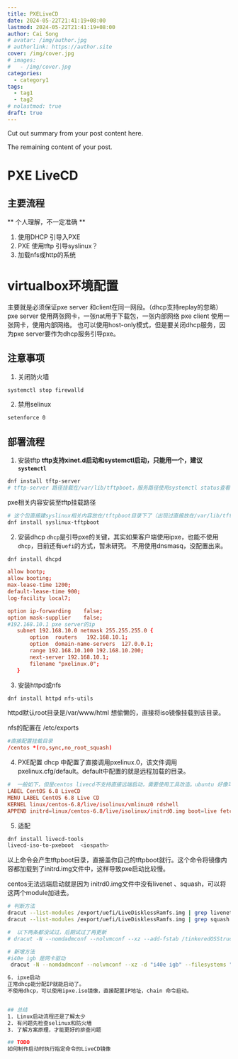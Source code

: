 ```yaml
---
title: PXELiveCD
date: 2024-05-22T21:41:19+08:00
lastmod: 2024-05-22T21:41:19+08:00
author: Cai Song
# avatar: /img/author.jpg
# authorlink: https://author.site
cover: /img/cover.jpg
# images:
#   - /img/cover.jpg
categories:
  - category1
tags:
  - tag1
  - tag2
# nolastmod: true
draft: true
---
```


Cut out summary from your post content here.

<!--more-->

The remaining content of your post.
# PXE LiveCD

## 主要流程
** 个人理解，不一定准确 **
1. 使用DHCP 引导入PXE
2. PXE 使用tftp 引导syslinux？
3. 加载nfs或http的系统

# virtualbox环境配置
主要就是必须保证pxe server 和client在同一网段。（dhcp支持replay的忽略）
pxe server 使用两张网卡，一张nat用于下载包，一张内部网络
pxe client 使用一张网卡，使用内部网络。
也可以使用host-only模式，但是要关闭dhcp服务，因为pxe server要作为dhcp服务引导pxe。

## 注意事项  
1. 关闭防火墙  
```bash
systemctl stop firewalld
```

2. 禁用selinux
```bash
setenforce 0
```

## 部署流程
1. 安装tftp
**tftp支持xinet.d启动和systemctl启动，只能用一个，建议`systemctl`**  
```bash
dnf install tftp-server
# tftp-server 路径挂载在/var/lib/tftpboot，服务路径使用systemctl status查看
```

pxe相关内容安装至tftp挂载路径
```bash
# 这个包直接建syslinux相关内容放在/tftpboot目录下了（出现过直接放在/var/lib/tftpboot的，自己查看下。最终都要拷贝到自己的挂载路径。）
dnf install syslinux-tftpboot
```

2. 安装dhcp
`dhcp`是引导pxe的关键，其实如果客户端使用ipxe，也能不使用`dhcp`，目前还有`uefi`的方式，暂未研究。
不用使用dnsmasq，没配置出来。
```bash
dnf install dhcpd
```

```conf
allow bootp;
allow booting;
max-lease-time 1200;
default-lease-time 900;
log-facility local7;

option ip-forwarding    false;
option mask-supplier    false;
#192.168.10.1 pxe server的ip
   subnet 192.168.10.0 netmask 255.255.255.0 {
       option  routers   192.168.10.1;
       option  domain-name-servers  127.0.0.1;
       range 192.168.10.100 192.168.10.200;
       next-server 192.168.10.1;
       filename "pxelinux.0";
   }
```

3. 安装httpd或nfs
```bash
dnf install httpd nfs-utils
```
httpd默认root目录是/var/www/html
想偷懒的，直接将iso镜像挂载到该目录。

nfs的配置在 /etc/exports
```conf
#直接配置挂载目录
/centos *(ro,sync,no_root_squash)
```

4. PXE配置
dhcp 中配置了直接调用pxelinux.0，该文件调用pxelinux.cfg/default。default中配置的就是远程加载的目录。
```conf
#  一般如下，但是centos livecd不支持直接远端启动，需要使用工具改造。ubuntu 好像可以。
LABEL CentOS 6.8 LiveCD
MENU LABEL CentOS 6.8 Live CD
KERNEL linux/centos-6.8/live/isolinux/vmlinuz0 rdshell
APPEND initrd=linux/centos-6.8/live/isolinux/initrd0.img boot=live fetch=tftp://192.168.1.1/linux/centos-6.8/live/LiveOS/squashfs.img root=/dev/ram0 ramdisk_size=10000000 ip=dhcp
```

5. 适配
```bash
dnf install livecd-tools
livecd-iso-to-pxeboot  <iospath>
```

以上命令会产生tftpboot目录，直接盖你自己的tftpboot就行。这个命令将镜像内容都加载到了initrd.img文件中，这样导致pxe启动比较慢。

centos无法远端启动就是因为 initrd0.img文件中没有livenet 、squash，可以将这两个module加进去。
```bash
# 判断方法
dracut --list-modules /export/uefi/LiveDisklessRamfs.img | grep livenet
dracut --list-modules /export/uefi/LiveDisklessRamfs.img | grep squash

#  以下两条都没试过，后期试过了再更新
# dracut -N --nomdadmconf --nolvmconf --xz --add-fstab /tinkeredOSStructure/etc/fstab --tmpdir /mytmpspace --logfile /mytempspace/MakeInitRamfs.log --force-add "nfs network base dmsquash-live livenet kernel-modules uefi-lib rootfs-block" /mytmpspace/LiveDisklessRamfs.img 3.10.0-327.36.3.el7.x86_64

# 新增方法
#i40e igb 是网卡驱动
 dracut -N --nomdadmconf --nolvmconf --xz -d "i40e igb" --filesystems "ext4" --force-add "nfs network base dnsquash-live livenet kernel-modules uefi-lib rootfs-block" initrd0.img

6. ipxe启动
正常dhcp能分配IP就能启动了。
不使用dhcp，可以使用ipxe.iso镜像，直接配置IP地址，chain 命令启动。


## 总结
1. Linux启动流程还是了解太少
2. 有问题先检查selinux和防火墙
3. 了解方案原理，才能更好的排查问题

## TODO
如何制作启动时执行指定命令的LiveCD镜像
